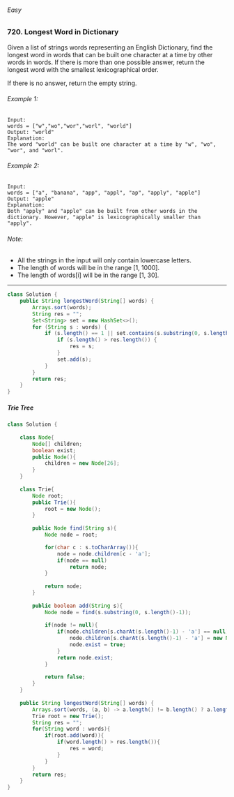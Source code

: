 ###### Easy

### 720. Longest Word in Dictionary

Given a list of strings words representing an English Dictionary, find the longest word in words that can be built one character at a time by other words in words. If there is more than one possible answer, return the longest word with the smallest lexicographical order.

If there is no answer, return the empty string.
###### Example 1:
```
Input: 
words = ["w","wo","wor","worl", "world"]
Output: "world"
Explanation: 
The word "world" can be built one character at a time by "w", "wo", "wor", and "worl".
```
###### Example 2:
```
Input: 
words = ["a", "banana", "app", "appl", "ap", "apply", "apple"]
Output: "apple"
Explanation: 
Both "apply" and "apple" can be built from other words in the dictionary. However, "apple" is lexicographically smaller than "apply".
```
###### Note:

- All the strings in the input will only contain lowercase letters.
- The length of words will be in the range [1, 1000].
- The length of words[i] will be in the range [1, 30].

***

```java
class Solution {
    public String longestWord(String[] words) {
        Arrays.sort(words);
        String res = "";
        Set<String> set = new HashSet<>();
        for (String s : words) {
            if (s.length() == 1 || set.contains(s.substring(0, s.length() - 1))) {
                if (s.length() > res.length()) {
                    res = s;
                }
                set.add(s);
            }
        }
        return res;
    }
}
```


##### Trie Tree


```java
class Solution {
    
    class Node{
        Node[] children;
        boolean exist;
        public Node(){
            children = new Node[26];
        }
    }
    
    class Trie{
        Node root;
        public Trie(){
            root = new Node();
        }
        
        public Node find(String s){
            Node node = root;

            for(char c : s.toCharArray()){
                node = node.children[c - 'a'];   
                if(node == null)
                    return node;
            }
            
            return node;
        }
        
        public boolean add(String s){
            Node node = find(s.substring(0, s.length()-1));
            
            if(node != null){
                if(node.children[s.charAt(s.length()-1) - 'a'] == null){
                    node.children[s.charAt(s.length()-1) - 'a'] = new Node();
                    node.exist = true;
                }
                return node.exist;
            }
            
            return false;
        }
    }
    
    public String longestWord(String[] words) {
        Arrays.sort(words, (a, b) -> a.length() != b.length() ? a.length()-b.length() : a.compareTo(b));
        Trie root = new Trie();
        String res = "";
        for(String word : words){
            if(root.add(word)){
                if(word.length() > res.length()){
                    res = word;
                }
            }
        }
        return res;
    }
}
```
